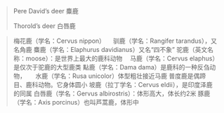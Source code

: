 > Pere David’s deer 麋鹿
>
>
>Thorold’s deer 白唇鹿





> 梅花鹿（学名：Cervus nippon）
> 　驯鹿（学名：Rangifer tarandus），又名角鹿
> 麋鹿（学名：Elaphurus davidianus）又名“四不象”
> 驼鹿（英文名称：moose）：是世界上最大的鹿科动物
> 　马鹿（学名：Cervus elaphus）是仅次于驼鹿的大型鹿类
> 黇鹿（学名：Dama dama）是鹿科的一种反刍动物，
> 　 水鹿（学名：Rusa unicolor）体型粗壮接近马鹿
> 普度鹿是偶蹄目、鹿科动物。它身体圆小
> 坡鹿（拉丁学名：Cervus eldii），是印度泽鹿的同属
> 白唇鹿（学名：Gervus albirostris）：体形高大，体长约2米
> 豚鹿（学名：Axis porcinus）也叫芦蒿鹿，体形中





